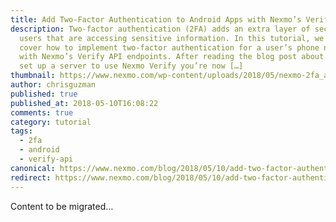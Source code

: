 ```yaml
---
title: Add Two-Factor Authentication to Android Apps with Nexmo’s Verify API
description: Two-factor authentication (2FA) adds an extra layer of security for
  users that are accessing sensitive information. In this tutorial, we will
  cover how to implement two-factor authentication for a user’s phone number
  with Nexmo’s Verify API endpoints. After reading the blog post about how to
  set up a server to use Nexmo Verify you’re now […]
thumbnail: https://www.nexmo.com/wp-content/uploads/2018/05/nexmo-2fa_android.jpg
author: chrisguzman
published: true
published_at: 2018-05-10T16:08:22
comments: true
category: tutorial
tags:
  - 2fa
  - android
  - verify-api
canonical: https://www.nexmo.com/blog/2018/05/10/add-two-factor-authentication-to-android-apps-with-nexmos-verify-api-dr
redirect: https://www.nexmo.com/blog/2018/05/10/add-two-factor-authentication-to-android-apps-with-nexmos-verify-api-dr
---
```

Content to be migrated...